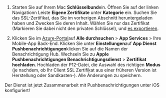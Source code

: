 

1. Starten Sie auf Ihrem Mac **Schlüsselbund**ein. Öffnen Sie auf der linken Navigationn Leiste **Eigene Zertifikate** unter **Kategorie** ein. Suchen Sie das SSL-Zertifikat, das Sie im vorherigen Abschnitt heruntergeladen haben und Zwecken Sie deren Inhalt. Wählen Sie nur das Zertifikat (Markieren Sie dabei nicht den privaten Schlüssel), und [es exportieren](https://support.apple.com/kb/PH20122?locale=en_US).

2. Klicken Sie im [Azure-Portal](https://portal.azure.com/)auf **Alle durchsuchen** > **App Services** > Ihre Mobile-App Back-End. Klicken Sie unter **Einstellungen**auf **App Dienst Pushbenachrichtigungen**klicken Sie auf die Namen der Benachrichtigung Hub. Wechseln Sie zu **Apple Pushbenachrichtigungen Benachrichtigungsdienst** > **Zertifikat hochladen**. Hochladen der P12-Datei, die Auswahl des richtigen **Modus** (je nachdem, ob Ihr Client SSL Zertifikat aus einer früheren Version ist Herstellung oder Sandkasten-). Alle Änderungen zu speichern.

Der Dienst ist jetzt Zusammenarbeit mit Pushbenachrichtigungen unter iOS konfiguriert!

[1]: ./media/app-service-mobile-apns-configure-push/mobile-push-notification-hub.png
